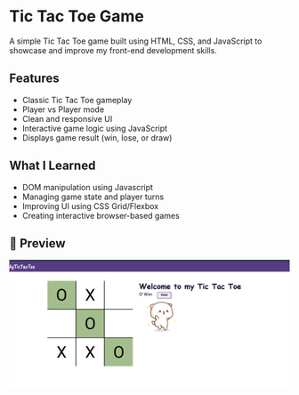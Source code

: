 # Tic Tac Toe Game
A simple Tic Tac Toe game built using HTML, CSS, and JavaScript to showcase and improve my front-end development skills.

## Features
- Classic Tic Tac Toe gameplay
- Player vs Player mode
- Clean and responsive UI
- Interactive game logic using JavaScript
- Displays game result (win, lose, or draw)

## What I Learned
- DOM manipulation using Javascript
- Managing game state and player turns
- Improving UI using CSS Grid/Flexbox
- Creating interactive browser-based games

## 📸 Preview
![Tic Tac Toe Game Screenshot](https://github.com/Sumitra-S/Tic-Tac-Toe-Game/blob/main/tic%20tac%20toe.png)

